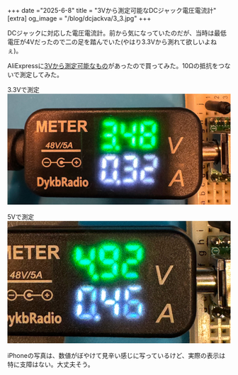 +++
date ="2025-6-8"
title = "3Vから測定可能なDCジャック電圧電流計"
[extra]
og_image = "/blog/dcjackva/3_3.jpg"
+++

DCジャックに対応した電圧電流計。前から気になっていたのだが、当時は最低電圧が4Vだったので二の足を踏んでいた(やはり3.3Vから測れて欲しいよねぇ)。

AliExpressに[3Vから測定可能なもの](https://ja.aliexpress.com/item/1005009056022311.html)があったので買ってみた。10Ωの抵抗をつないで測定してみた。

3.3Vで測定
![3.3V](3_3.jpg)

5Vで測定
![5V](5.jpg)

iPhoneの写真は、数値がぼやけて見辛い感じに写っているけど、実際の表示は特に支障はない。大丈夫そう。
